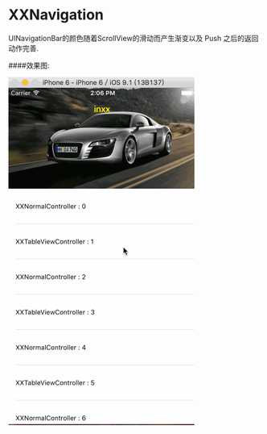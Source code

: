 # XXNavigation
UINavigationBar的颜色随着ScrollView的滑动而产生渐变以及 Push 之后的返回动作完善.

####效果图:

![](https://github.com/coderlinxx/XXNavigation/blob/master/Demo.gif)

